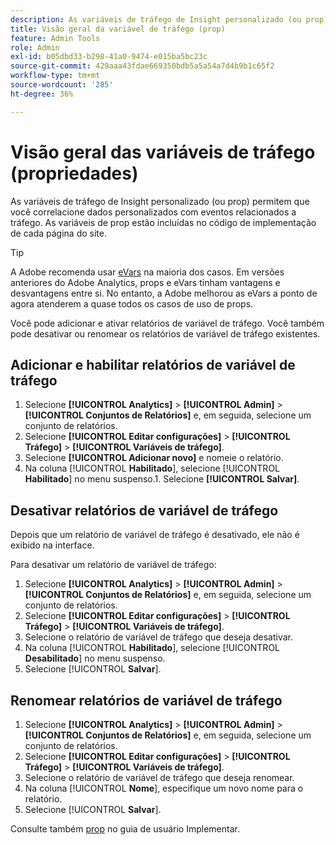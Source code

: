 ```yaml
---
description: As variáveis de tráfego de Insight personalizado (ou prop) permitem que você correlacione dados personalizados com eventos relacionados a tráfego. As variáveis de prop estão incluídas no código de implementação de cada página do site.
title: Visão geral da variável de tráfego (prop)
feature: Admin Tools
role: Admin
exl-id: b05dbd33-b298-41a0-9474-e015ba5bc23c
source-git-commit: 429aaa43fdae669350bdb5a5a54a7d4b9b1c65f2
workflow-type: tm+mt
source-wordcount: '285'
ht-degree: 36%

---
```


# Visão geral das variáveis de tráfego (propriedades)

As variáveis de tráfego de Insight personalizado (ou prop) permitem que você correlacione dados personalizados com eventos relacionados a tráfego. As variáveis de prop estão incluídas no código de implementação de cada página do site.

>[!TIP]
>
>A Adobe recomenda usar [eVars](/help/implement/vars/page-vars/evar.md) na maioria dos casos. Em versões anteriores do Adobe Analytics, props e eVars tinham vantagens e desvantagens entre si. No entanto, a Adobe melhorou as eVars a ponto de agora atenderem a quase todos os casos de uso de props.

Você pode adicionar e ativar relatórios de variável de tráfego. Você também pode desativar ou renomear os relatórios de variável de tráfego existentes.

## Adicionar e habilitar relatórios de variável de tráfego

1. Selecione **[!UICONTROL Analytics]** > **[!UICONTROL Admin]** > **[!UICONTROL Conjuntos de Relatórios]** e, em seguida, selecione um conjunto de relatórios.
1. Selecione **[!UICONTROL Editar configurações]** > **[!UICONTROL Tráfego]** > **[!UICONTROL Variáveis de tráfego]**.
1. Selecione **[!UICONTROL Adicionar novo]** e nomeie o relatório.
1. Na coluna [!UICONTROL **Habilitado**], selecione [!UICONTROL **Habilitado**] no menu suspenso.1. Selecione **[!UICONTROL Salvar]**.

## Desativar relatórios de variável de tráfego

Depois que um relatório de variável de tráfego é desativado, ele não é exibido na interface.

Para desativar um relatório de variável de tráfego:

1. Selecione **[!UICONTROL Analytics]** > **[!UICONTROL Admin]** > **[!UICONTROL Conjuntos de Relatórios]** e, em seguida, selecione um conjunto de relatórios.
1. Selecione **[!UICONTROL Editar configurações]** > **[!UICONTROL Tráfego]** > **[!UICONTROL Variáveis de tráfego]**.
1. Selecione o relatório de variável de tráfego que deseja desativar.
1. Na coluna [!UICONTROL **Habilitado**], selecione [!UICONTROL **Desabilitado**] no menu suspenso.
1. Selecione [!UICONTROL **Salvar**].

## Renomear relatórios de variável de tráfego

1. Selecione **[!UICONTROL Analytics]** > **[!UICONTROL Admin]** > **[!UICONTROL Conjuntos de Relatórios]** e, em seguida, selecione um conjunto de relatórios.
1. Selecione **[!UICONTROL Editar configurações]** > **[!UICONTROL Tráfego]** > **[!UICONTROL Variáveis de tráfego]**.
1. Selecione o relatório de variável de tráfego que deseja renomear.
1. Na coluna [!UICONTROL **Nome**], especifique um novo nome para o relatório.
1. Selecione [!UICONTROL **Salvar**].

Consulte também [prop](/help/implement/vars/page-vars/prop.md) no guia de usuário Implementar.
